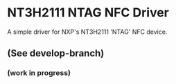 # NT3H2111 NTAG NFC Driver
A simple driver for NXP's NT3H2111 'NTAG' NFC device.

## (See develop-branch)
### (work in progress)
